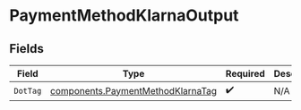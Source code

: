 # PaymentMethodKlarnaOutput


## Fields

| Field                                                                                  | Type                                                                                   | Required                                                                               | Description                                                                            | Example                                                                                |
| -------------------------------------------------------------------------------------- | -------------------------------------------------------------------------------------- | -------------------------------------------------------------------------------------- | -------------------------------------------------------------------------------------- | -------------------------------------------------------------------------------------- |
| `DotTag`                                                                               | [components.PaymentMethodKlarnaTag](../../models/components/paymentmethodklarnatag.md) | :heavy_check_mark:                                                                     | N/A                                                                                    | klarna                                                                                 |
